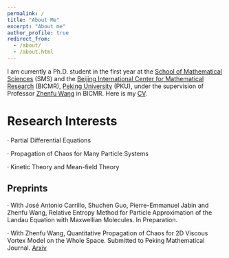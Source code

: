 ```yaml
---
permalink: /
title: "About Me"
excerpt: "About me"
author_profile: true
redirect_from: 
  - /about/
  - /about.html
---
```


I am currently a Ph.D. student in the first year at the [School of Mathematical Sciences](https://www.math.pku.edu.cn/) (SMS) and the [Beijing International Center for Mathematical Research](https://bicmr.pku.edu.cn/) (BICMR), [Peking University](https://www.pku.edu.cn/) (PKU), under the supervision of Professor [Zhenfu Wang](http://faculty.bicmr.pku.edu.cn/~zhenfuwang/) in BICMR. Here is my [CV](../assets/CV.pdf).

Research Interests
======
· Partial Differential Equations

· Propagation of Chaos for Many Particle Systems

· Kinetic Theory and Mean-field Theory

Preprints
------
· With José Antonio Carrillo, Shuchen Guo, Pierre-Emmanuel Jabin and Zhenfu Wang, Relative Entropy Method for Particle Approximation of the Landau Equation with Maxwellian Molecules. In Preparation.

· With Zhenfu Wang, Quantitative Propagation of Chaos for 2D Viscous Vortex Model on the Whole Space. Submitted to Peking Mathematical Journal. [Arxiv](https://arxiv.org/pdf/2310.05156.pdf)




